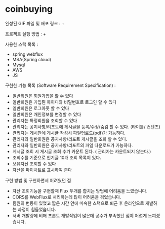 # coinbuying

완성된 GIF 파일 및 배포 링크 :
+ 

프로젝트 실행 방법 :
+ 

사용한 스택 목록 : 
+ spring webflux
+ MSA(Spring cloud)
+ Mysql
+ AWS
+ JS

구현한 기능 목록 (Software Requirement Specification) :
+ 일반회원은 회원가입을 할 수 있다
+ 일반회원은 가입된 아이디와 비밀번호로 로그인 할 수 있다
+ 일반회원은 로그아웃 할 수 있다
+ 일반회원은 개인정보를 변경할 수 있다
+ 관리자는 특정회원을 조회할 수 있다
+ 관리자는 공지사항/리포트에 게시글을 등록/수정/숨김 할 수 있다. (타이틀/ 컨텐츠)
+ 관리자는 게시판에 게시글 작성시 파일업로드(pdf)가 가능하다.
+ 관리자와 일반회원은 공지사항/리포트 게시글을 조회 할 수 있다.
+ 관리자와 일반회원은 공지사항/리포트의 파일 다운로드가 가능하다.
+ 게시글 조회 시 게시글 조회 수가 카운트 된다. ( 관리자는 카운트되지 않는다.)
+ 조회수를 기준으로 인기글 10개 조회 목록이 있다.
+ 보유자산 조회할 수 있다
+ 자산을 파이차트로 표시하여 준다

구현 방법 및 구현하면서 어려웠던 점 
+ 자산 조회기능을 구현할때 Flux 두개를 합치는 방법에 어려움을 느꼈습니다.
+ CORS를 WebFlux로 처리하는데 많이 어려움을 겪었습니다.
+ 팀원의 변동이 있었고 짧은 시간 안에 미숙한 스택으로 퇴근 후 온라인으로 개발하는 과정이 힘들었습니다.
+ 서버 개발량에 비해 프론트 개발작업이 많은데 공수가 부족했던 점이 어렵게 느껴졌습니다.
